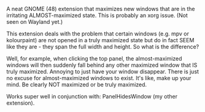 A neat GNOME (48) extension that maximizes new windows that are in the irritating ALMOST-maximized state. This is probably an xorg issue. (Not seen on Wayland yet.)

This extension deals with the problem that certain windows (e.g. mpv or kolourpaint) are not opened in a truly maximized state but do in fact SEEM like they are - they span the full width and height. So what is the difference?

Well, for example, when clicking the top panel, the almost-maximized windows will then suddenly fall behind any other maximized window that IS truly maximized. Annoying to just have your window disappear. There is just no excuse for almost-maximized windows to exist. It's like, make up your mind. Be clearly NOT maximized or be truly maximized.

Works super well in conjunction with: PanelHidesWindow (my other extension).
